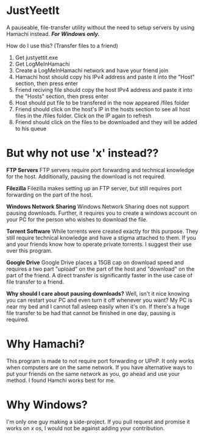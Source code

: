 
# JustYeetIt
A pauseable, file-transfer utility without the need to setup servers by using Hamachi instead. ***For Windows only.***

How do I use this? (Transfer files to a friend)
1. Get justyettit.exe
2. Get LogMeInHamachi 
3. Create a LogMeInHamachi network and have your friend join
4. Hamachi host should copy his IPv4 address and paste it into the "Host" section, then press enter
5. Friend reciving file should copy the host IPv4 address and paste it into the "Hosts" section, then press enter
6. Host should put file to be transfered in the now appeared /files folder
7. Friend should click on the host's IP in the hosts section to see all host files in the /files folder. Click on the IP again to refresh
8. Friend should click on the files to be downloaded and they will be added to his queue


# But why not use 'x' instead??
**FTP Servers**
FTP servers require port forwarding and technical knowledge for the host. Additionally, pausing the download is not required.

**Filezilla**
Filezilla makes setting up an FTP server, but still requires port forwarding on the part of the host.

**Windows Network Sharing**
Windows Network Sharing does not support pausing downloads. Further, it requires you to create a windows account on your PC for the person who wishes to download the file.

**Torrent Software**
While torrents were created exactly for this purpose. They still require technical knowledge and have a stigma attached to them. If you and your friends know how to operate private torrents. I suggest their use over this program.

**Google Drive**
Google Drive places a 15GB cap on download speed and requires a two part "upload" on the part of the host and "download" on the part of the friend. A direct transfer is significantly faster in the use case of file transfer to a friend. 

**Why should I care about pausing downloads?**
Well, isn't it nice knowing you can restart your PC and even turn it off whenever you want? My PC is near my bed and I cannot fall asleep easily when it's on. If there's a huge file transfer to be had that cannot be finished in one day, pausing is required.

# Why Hamachi?
This program is made to not require port forwarding or UPnP. It only works when computers are on the same network. If you have alternative ways to put your friends on the same network as you, go ahead and use your method. I found Hamchi works best for me.


# Why Windows?
I'm only one guy making a side-project. If you pull request and promise it works on _x_ os, I would not be against adding your contribution.
